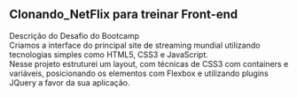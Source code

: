 ## Clonando_NetFlix para treinar Front-end
Descrição do Desafio do Bootcamp  
Criamos a interface do principal site de streaming mundial utilizando tecnologias simples como HTML5, CSS3 e JavaScript.  
Nesse projeto estruturei um layout, com técnicas de CSS3 com containers e variáveis, posicionando os elementos com Flexbox e utilizando plugins JQuery a favor da sua aplicação.
